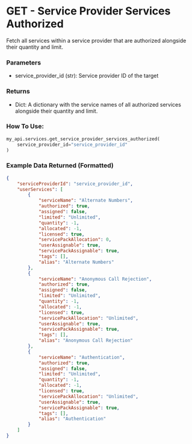 # GET - Service Provider Services Authorized

Fetch all services within a service provider that are authorized alongside their quantity and limit.

### Parameters

*   service\_provider\_id (str): Service provider ID of the target

### Returns

*   Dict: A dictionary with the service names of all authorized services alongside their quantity and limit.

### How To Use:

```python
my_api.services.get_service_provider_services_authorized(
    service_provider_id="service_provider_id"
)
```

### Example Data Returned (Formatted)

```json
{
    "serviceProviderId": "service_provider_id",
    "userServices": [
        {
            "serviceName": "Alternate Numbers",
            "authorized": true,
            "assigned": false,
            "limited": "Unlimited",
            "quantity": -1,
            "allocated": -1,
            "licensed": true,
            "servicePackAllocation": 0,
            "userAssignable": true,
            "servicePackAssignable": true,
            "tags": [],
            "alias": "Alternate Numbers"
        },
        {
            "serviceName": "Anonymous Call Rejection",
            "authorized": true,
            "assigned": false,
            "limited": "Unlimited",
            "quantity": -1,
            "allocated": -1,
            "licensed": true,
            "servicePackAllocation": "Unlimited",
            "userAssignable": true,
            "servicePackAssignable": true,
            "tags": [],
            "alias": "Anonymous Call Rejection"
        },
        {
            "serviceName": "Authentication",
            "authorized": true,
            "assigned": false,
            "limited": "Unlimited",
            "quantity": -1,
            "allocated": -1,
            "licensed": true,
            "servicePackAllocation": "Unlimited",
            "userAssignable": true,
            "servicePackAssignable": true,
            "tags": [],
            "alias": "Authentication"
        }
    ]
}
```